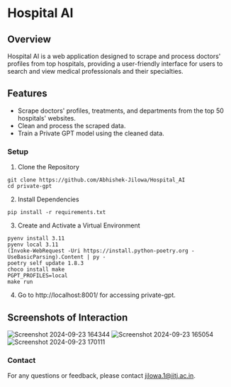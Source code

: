 # Hospital AI

## Overview
Hospital AI is a web application designed to scrape and process doctors' profiles from top hospitals, providing a user-friendly interface for users to search and view medical professionals and their specialties.

## Features
- Scrape doctors' profiles, treatments, and departments from the top 50 hospitals' websites.
- Clean and process the scraped data.
- Train a Private GPT model using the cleaned data.

### Setup

1. Clone the Repository
```
git clone https://github.com/Abhishek-Jilowa/Hospital_AI
cd private-gpt
```
2. Install Dependencies
```
pip install -r requirements.txt
```

3. Create and Activate a Virtual Environment
```
pyenv install 3.11
pyenv local 3.11
(Invoke-WebRequest -Uri https://install.python-poetry.org -UseBasicParsing).Content | py -
poetry self update 1.8.3
choco install make
PGPT_PROFILES=local
make run
```
4. Go to http://localhost:8001/ for accessing private-gpt.

## Screenshots of Interaction
![Screenshot 2024-09-23 164344](https://github.com/user-attachments/assets/bcda1fa9-ef01-4927-aef9-ab9baaf11e0d)
![Screenshot 2024-09-23 165054](https://github.com/user-attachments/assets/ae649e31-8a15-4b15-aed1-26c53c02bb26)
![Screenshot 2024-09-23 170111](https://github.com/user-attachments/assets/40e945e8-0ce9-4d2f-ba34-04087c27b31a)

### Contact
For any questions or feedback, please contact jilowa.1@iitj.ac.in.
